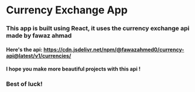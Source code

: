 # Currency Exchange App

### This app is built using React, it uses the currency exchange api made by fawaz ahmad
#### Here's the api: https://cdn.jsdelivr.net/npm/@fawazahmed0/currency-api@latest/v1/currencies/

#### I hope you make more beautiful projects with this api !

### Best of luck!
